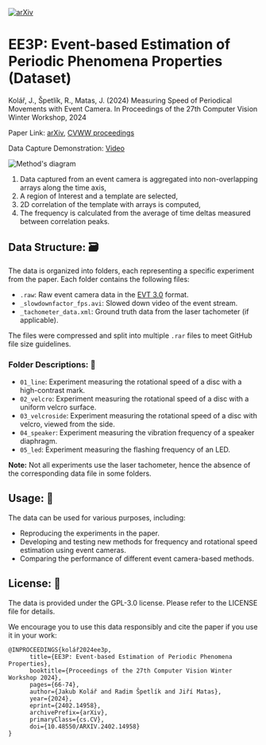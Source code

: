[![arXiv](https://img.shields.io/badge/arXiv-2402.14958-b31b1b.svg)](https://arxiv.org/abs/2402.14958)
# EE3P: Event-based Estimation of Periodic Phenomena Properties (Dataset)
Kolář, J., Špetlík, R., Matas, J. (2024) Measuring Speed of Periodical Movements with Event Camera. In Proceedings of the 27th Computer Vision Winter Workshop, 2024

Paper Link: [arXiv](https://arxiv.org/abs/2402.14958), [CVWW proceedings](https://cvww2024.sdrv.si/wp-content/uploads/sites/5/2024/02/CVWW2024_Proceedings.pdf)

Data Capture Demonstration: [Video](https://youtu.be/QlfQtvbaYy8)

![Method's diagram](https://github.com/JackPieCZ/EE3P/assets/72486584/6a8b1c87-4ad4-4923-9bd3-48d17101067c)

1. Data captured from an event camera is aggregated into non-overlapping arrays along the time axis,    
2. A region of Interest and a template are selected, 
3. 2D correlation of the template with arrays is computed,
4. The frequency is calculated from the average of time deltas measured between correlation peaks.


## Data Structure: 🗃

The data is organized into folders, each representing a specific experiment from the paper. Each folder contains the following files:

- `.raw`: Raw event camera data in the [EVT  3.0](https://docs.prophesee.ai/stable/data/encoding_formats/evt3.html#chapter-data-encoding-formats-evt3) format.
- `_slowdownfactor_fps.avi`: Slowed down video of the event stream.
- `_tachometer_data.xml`: Ground truth data from the laser tachometer (if applicable).

The files were compressed and split into multiple `.rar` files to meet GitHub file size guidelines.

### Folder Descriptions: 📁

- `01_line`: Experiment measuring the rotational speed of a disc with a high-contrast mark.
- `02_velcro`: Experiment measuring the rotational speed of a disc with a uniform velcro surface.
- `03_velcroside`: Experiment measuring the rotational speed of a disc with velcro, viewed from the side.
- `04_speaker`: Experiment measuring the vibration frequency of a speaker diaphragm.
- `05_led`: Experiment measuring the flashing frequency of an LED.

**Note:** 
Not all experiments use the laser tachometer, hence the absence of the corresponding data file in some folders.

## Usage: 🚀

The data can be used for various purposes, including:
- Reproducing the experiments in the paper.
- Developing and testing new methods for frequency and rotational speed estimation using event cameras.
- Comparing the performance of different event camera-based methods.

## License: 📄

The data is provided under the GPL-3.0 license. Please refer to the LICENSE file for details.

We encourage you to use this data responsibly and cite the paper if you use it in your work:
```
@INPROCEEDINGS{kolář2024ee3p,
      title={EE3P: Event-based Estimation of Periodic Phenomena Properties},
      booktitle={Proceedings of the 27th Computer Vision Winter Workshop 2024},
      pages={66-74},
      author={Jakub Kolář and Radim Špetlík and Jiří Matas},
      year={2024},
      eprint={2402.14958},
      archivePrefix={arXiv},
      primaryClass={cs.CV},
      doi={10.48550/ARXIV.2402.14958}
}
```


